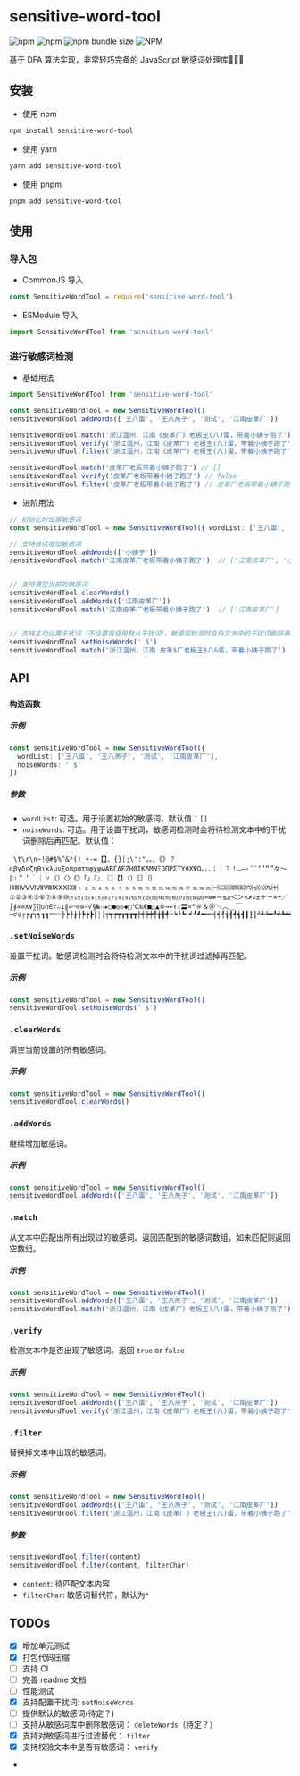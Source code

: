 # sensitive-word-tool

![npm](https://img.shields.io/npm/v/sensitive-word-tool)
![npm](https://img.shields.io/npm/dm/sensitive-word-tool)
![npm bundle size](https://img.shields.io/bundlephobia/minzip/sensitive-word-tool)
![NPM](https://img.shields.io/npm/l/sensitive-word-tool)

基于 DFA 算法实现，非常轻巧完备的 JavaScript 敏感词处理库🚀🚀🚀

## 安装

- 使用 npm

```sh
npm install sensitive-word-tool
```

- 使用 yarn

```sh
yarn add sensitive-word-tool
```

- 使用 pnpm

```sh
pnpm add sensitive-word-tool
```

## 使用

### 导入包

- CommonJS 导入

```js
const SensitiveWordTool = require('sensitive-word-tool')
```

- ESModule 导入

```js
import SensitiveWordTool from 'sensitive-word-tool'
```

### 进行敏感词检测

- 基础用法

```ts
import SensitiveWordTool from 'sensitive-word-tool'

const sensitiveWordTool = new SensitiveWordTool()
sensitiveWordTool.addWords(['王八蛋', '王八羔子', '测试', '江南皮革厂'])

sensitiveWordTool.match('浙江温州，江南《皮革厂》老板王(八)蛋，带着小姨子跑了') // ['江南皮革厂', '王八蛋']
sensitiveWordTool.verify('浙江温州，江南《皮革厂》老板王(八)蛋，带着小姨子跑了') // true
sensitiveWordTool.filter('浙江温州，江南《皮革厂》老板王(八)蛋，带着小姨子跑了') // 浙江温州，**(***)老板*(*)*，带着小姨子跑了

sensitiveWordTool.match('皮革厂老板带着小姨子跑了') // []
sensitiveWordTool.verify('皮革厂老板带着小姨子跑了') // false
sensitiveWordTool.filter('皮革厂老板带着小姨子跑了') // 皮革厂老板带着小姨子跑了
```

- 进阶用法

```ts
// 初始化时设置敏感词
const sensitiveWordTool = new SensitiveWordTool({ wordList: ['王八蛋', '王八羔子', '测试', '江南皮革厂'] })

// 支持继续增加敏感词
sensitiveWordTool.addWords(['小姨子'])
sensitiveWordTool.match('江南皮革厂老板带着小姨子跑了')  // ['江南皮革厂', '小姨子']


// 支持清空当前的敏感词
sensitiveWordTool.clearWords()
sensitiveWordTool.addWords(['江南皮革厂'])
sensitiveWordTool.match('江南皮革厂老板带着小姨子跑了')  // ['江南皮革厂']


// 支持主动设置干扰词（不设置将使用默认干扰词），敏感词检测时会将文本中的干扰词删除再匹配
sensitiveWordTool.setNoiseWords(' $')
sensitiveWordTool.match('浙江温州，江南 皮革$厂老板王$八&蛋，带着小姨子跑了')  // ['江南皮革厂']
```

## API

### `构造函数`

##### 示例

```ts
const sensitiveWordTool = new SensitiveWordTool({
  wordList: ['王八蛋', '王八羔子', '测试', '江南皮革厂'],
  noiseWords: ' $'
})
```

##### 参数

- `wordList`: 可选。用于设置初始的敏感词。默认值：`[]`
- `noiseWords`: 可选。用于设置干扰词，敏感词检测时会将待检测文本中的干扰词删除后再匹配。默认值：

```
 \t\r\n~!@#$%^&*()_+-=【】、{}|;\':"，。、《》？αβγδεζηθικλμνξοπρστυφχψωΑΒΓΔΕΖΗΘΙΚΛΜΝΞΟΠΡΣΤΥΦΧΨΩ。，、；：？！…—·ˉ¨‘’“”々～‖∶＂＇｀｜〃〔〕〈〉《》「」『』．〖〗【】（）［］｛｝ⅠⅡⅢⅣⅤⅥⅦⅧⅨⅩⅪⅫ⒈⒉⒊⒋⒌⒍⒎⒏⒐⒑⒒⒓⒔⒕⒖⒗⒘⒙⒚⒛㈠㈡㈢㈣㈤㈥㈦㈧㈨㈩①②③④⑤⑥⑦⑧⑨⑩⑴⑵⑶⑷⑸⑹⑺⑻⑼⑽⑾⑿⒀⒁⒂⒃⒄⒅⒆⒇≈≡≠＝≤≥＜＞≮≯∷±＋－×÷／∫∮∝∞∧∨∑∏∪∩∈∵∴⊥∥∠⌒⊙≌∽√§№☆★○●◎◇◆□℃‰€■△▲※→←↑↓〓¤°＃＆＠＼︿＿￣―♂♀┌┍┎┐┑┒┓─┄┈├┝┞┟┠┡┢┣│┆┊┬┭┮┯┰┱┲┳┼┽┾┿╀╁╂╃└┕┖┗┘┙┚┛━┅┉┤┥┦┧┨┩┪┫┃┇┋┴┵┶┷┸┹┺┻╋╊╉╈╇╆╅╄
```

### `.setNoiseWords`

设置干扰词。敏感词检测时会将待检测文本中的干扰词过滤掉再匹配。

##### 示例

```ts
const sensitiveWordTool = new SensitiveWordTool()
sensitiveWordTool.setNoiseWords(' $')
```

### `.clearWords`

清空当前设置的所有敏感词。

##### 示例

```ts
const sensitiveWordTool = new SensitiveWordTool()
sensitiveWordTool.clearWords()
```

### `.addWords`

继续增加敏感词。

##### 示例

```ts
const sensitiveWordTool = new SensitiveWordTool()
sensitiveWordTool.addWords(['王八蛋', '王八羔子', '测试', '江南皮革厂'])
```

### `.match`

从文本中匹配出所有出现过的敏感词。返回匹配到的敏感词数组，如未匹配则返回空数组。

##### 示例

```ts
const sensitiveWordTool = new SensitiveWordTool()
sensitiveWordTool.addWords(['王八蛋', '王八羔子', '测试', '江南皮革厂'])
sensitiveWordTool.match('浙江温州，江南《皮革厂》老板王(八)蛋，带着小姨子跑了') // ['江南皮革厂', '王八蛋']
```

### `.verify`

检测文本中是否出现了敏感词。返回 `true` or `false`

##### 示例

```ts
const sensitiveWordTool = new SensitiveWordTool()
sensitiveWordTool.addWords(['王八蛋', '王八羔子', '测试', '江南皮革厂'])
sensitiveWordTool.verify('浙江温州，江南《皮革厂》老板王(八)蛋，带着小姨子跑了') // true
```

### `.filter`

替换掉文本中出现的敏感词。

##### 示例

```ts
const sensitiveWordTool = new SensitiveWordTool()
sensitiveWordTool.addWords(['王八蛋', '王八羔子', '测试', '江南皮革厂'])
sensitiveWordTool.filter('浙江温州，江南《皮革厂》老板王(八)蛋，带着小姨子跑了', '*') // 浙江温州，**《***》老板*(*)*，带着小姨子跑了
```

##### 参数

```ts
sensitiveWordTool.filter(content)
sensitiveWordTool.filter(content, filterChar)
```

- `content`: 待匹配文本内容
- `filterChar`: 敏感词替代符，默认为`*`

## TODOs

- [x] 增加单元测试
- [X] 打包代码压缩
- [ ] 支持 CI
- [ ] 完善 readme 文档
- [ ] 性能测试
- [x] 支持配置干扰词: `setNoiseWords`
- [ ] 提供默认的敏感词(待定？)
- [ ] 支持从敏感词库中删除敏感词： `deleteWords`（待定？）
- [x] 支持对敏感词进行过滤替代： `filter`
- [x] 支持校验文本中是否有敏感词： `verify`
- 
